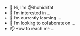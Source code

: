 - 👋 Hi, I’m @Shohidrifat
- 👀 I’m interested in ...
- 🌱 I’m currently learning ...
- 💞️ I’m looking to collaborate on ...
- 📫 How to reach me ...

<!---
Shohidrifat/Shohidrifat is a ✨ special ✨ repository because its `README.md` (this file) appears on your GitHub profile.
You can click the Preview link to take a look at your changes.
--->
